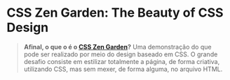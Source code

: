 # CSS Zen Garden: The Beauty of CSS Design


> <strong>Afinal, o que o é o <a href="http://www.csszengarden.com/"> CSS Zen Garden</a>?</strong> Uma demonstração do que pode ser realizado por meio do design baseado em CSS. O grande desafio consiste em estilizar totalmente a página, de forma criativa, utilizando CSS, mas sem mexer, de forma alguma, no arquivo HTML.

